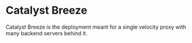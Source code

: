 # Catalyst Breeze

Catalyst Breeze is the deployment meant for a single velocity proxy with many backend servers behind it.
